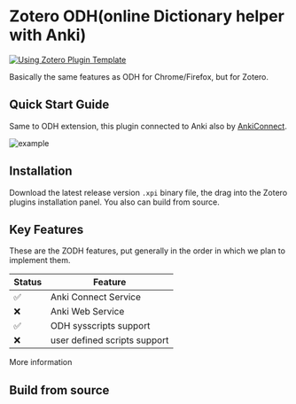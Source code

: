 # Zotero ODH(online Dictionary helper with Anki)

[![Using Zotero Plugin Template](https://img.shields.io/badge/Using-Zotero%20Plugin%20Template-blue?style=flat-square&logo=github)](https://github.com/windingwind/zotero-plugin-template)

Basically the same features as ODH for Chrome/Firefox, but for Zotero.

## Quick Start Guide

Same to ODH extension, this plugin connected to Anki also by [AnkiConnect](https://ankiweb.net/shared/info/2055492159).

![example](https://github.com/user-attachments/assets/3b4f267a-1bde-469b-8c34-fd354d703e7a)

## Installation

Download the latest release version `.xpi` binary file, the drag into the Zotero plugins installation panel.
You also can build from source.

## Key Features

These are the ZODH features, put generally in the order in which we plan to implement them.

| Status             | Feature                      |
| ------------------ | ---------------------------- |
| :white_check_mark: | Anki Connect Service         |
| :x:                | Anki Web Service             |
| :white_check_mark: | ODH sysscripts support       |
| :x:                | user defined scripts support |

More information

## Build from source
